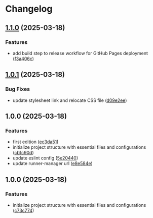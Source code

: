 # Changelog

## [1.1.0](https://github.com/rvanbaalen/rvanbaalen.github.io/compare/rvanbaalen.github.io-v1.0.1...rvanbaalen.github.io-v1.1.0) (2025-03-18)


### Features

* add build step to release workflow for GitHub Pages deployment ([f3a406c](https://github.com/rvanbaalen/rvanbaalen.github.io/commit/f3a406cdafc5ad282abe6f9d972de734337a5480))

## [1.0.1](https://github.com/rvanbaalen/rvanbaalen.github.io/compare/rvanbaalen.github.io-v1.0.0...rvanbaalen.github.io-v1.0.1) (2025-03-18)


### Bug Fixes

* update stylesheet link and relocate CSS file ([d09e2ee](https://github.com/rvanbaalen/rvanbaalen.github.io/commit/d09e2ee23e887d4d1b947ac89cadc1bcc54e0ab3))

## 1.0.0 (2025-03-18)


### Features

* first edition ([ec3da51](https://github.com/rvanbaalen/rvanbaalen.github.io/commit/ec3da516dee09c661e87d65972e5509abab0d6ad))
* initialize project structure with essential files and configurations ([cb1c90d](https://github.com/rvanbaalen/rvanbaalen.github.io/commit/cb1c90d7c3fd6579fdfb771162cd3f15a48c9800))
* update eslint config ([5e20440](https://github.com/rvanbaalen/rvanbaalen.github.io/commit/5e20440ddbd86217a2ca76ea8a47354c41cc9a0b))
* update runner-manager url ([e8e584e](https://github.com/rvanbaalen/rvanbaalen.github.io/commit/e8e584ec851c659db74bc513f96611c102763033))

## 1.0.0 (2025-03-18)


### Features

* initialize project structure with essential files and configurations ([c73c774](https://github.com/rvanbaalen/template-static-html/commit/c73c774292aff482845f9c3f65415f88335a9987))
